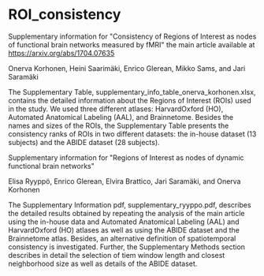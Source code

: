 # ROI_consistency
Supplementary information for "Consistency of Regions of Interest as nodes of functional brain networks measured by fMRI"
the main article available at https://arxiv.org/abs/1704.07635

Onerva Korhonen, Heini Saarimäki, Enrico Glerean, Mikko Sams, and Jari Saramäki

The Supplementary Table, supplementary_info_table_onerva_korhonen.xlsx, contains the detailed information about the Regions of Interest (ROIs) used in the study. We used three different atlases: HarvardOxford (HO), Automated Anatomical Labeling (AAL), and Brainnetome. Besides the names and sizes of the ROIs, the Supplementary Table presents the consistency ranks of ROIs in two different datasets: the in-house dataset (13 subjects) and the ABIDE dataset (28 subjects).

Supplementary information for "Regions of Interest as nodes of dynamic functional brain networks"

Elisa Ryyppö, Enrico Glerean, Elvira Brattico, Jari Saramäki, and Onerva Korhonen

The Supplementary Information pdf, supplementary_ryyppo.pdf, describes the detailed results obtained by repeating the analysis of the main article using the in-house data and Automated Anatomical Labeling (AAL) and HarvardOxford (HO) atlases as well as using the ABIDE dataset and the Brainnetome atlas. Besides, an alternative definition of spatiotemporal consistency is investigated. Further, the Supplementary Methods section describes in detail the selection of tiem window length and closest neighborhood size as well as details of the ABIDE dataset. 
